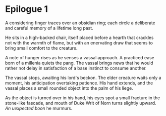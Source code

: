 # Epilogue 1

A considering finger traces over an obsidian ring; each circle a deliberate and careful memory of a lifetime long past.

He sits in a high-backed chair, itself placed before a hearth that crackles not with the warmth of flame, but with an enervating draw that seems to bring small comfort to the creature.

A note of hunger rises as he senses a vassal approach.  A practiced ease born of a millenia quiets the pang.  The vassal brings news that he would rather not delay in satisfaction of a base instinct to consume another.

The vassal stops, awaiting his lord's beckon.  The elder creature waits only a moment, his anticipation overtaking patience.  His hand extends, and the vassal places a small rounded object into the palm of his liege.

As the object is turned over in his hand, his eyes spot a small fracture in the stone-like fascade, and mouth of Duke Writ of Norn turns slightly upward.  *An uexpected boon* he murmurs.
